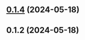 ## [0.1.4](https://github.com/praveen-kumar-10/native-nextui/compare/v0.1.2...v0.1.4) (2024-05-18)

## 0.1.2 (2024-05-18)
